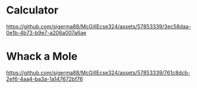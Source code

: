 # Calculator

https://github.com/sigerma88/McGillEcse324/assets/57853339/3ec58daa-0e1b-4b73-b9e7-a206a007a6ae

# Whack a Mole

https://github.com/sigerma88/McGillEcse324/assets/57853339/761c8dcb-2ef6-4aa4-ba3a-1a147672bf76

